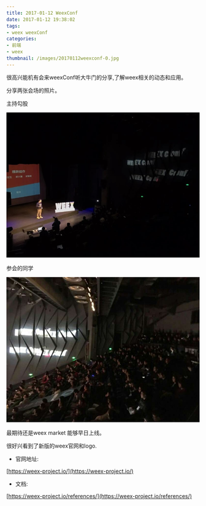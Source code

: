 ```yaml
---
title: 2017-01-12 WeexConf
date: 2017-01-12 19:38:02
tags:
- weex weexConf
categories:
- 前端
- weex
thumbnail: /images/20170112weexconf-0.jpg
---
```


很高兴能机有会来weexConf听大牛门的分享,了解weex相关的动态和应用。

<!-- more -->
分享两张会场的照片。

主持勾股

![](/images/20170112weexconf-0.jpg)

参会的同学

![](/images/20170112weexconf-1.jpg)

最期待还是weex market 能够早日上线。

很好兴看到了新版的weex官网和logo.

* 官网地址:

[https://weex-project.io/](https://weex-project.io/)

* 文档:

[https://weex-project.io/references/](https://weex-project.io/references/)